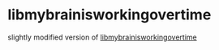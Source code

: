 # libmybrainisworkingovertime

slightly modified version of [libmybrainisworkingovertime](https://codeberg.org/krall2125/libmybrainisworkingovertime)